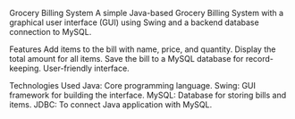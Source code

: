 Grocery Billing System
A simple Java-based Grocery Billing System with a graphical user interface (GUI) using Swing and a backend database connection to MySQL.

Features
Add items to the bill with name, price, and quantity.
Display the total amount for all items.
Save the bill to a MySQL database for record-keeping.
User-friendly interface.

Technologies Used
Java: Core programming language.
Swing: GUI framework for building the interface.
MySQL: Database for storing bills and items.
JDBC: To connect Java application with MySQL.